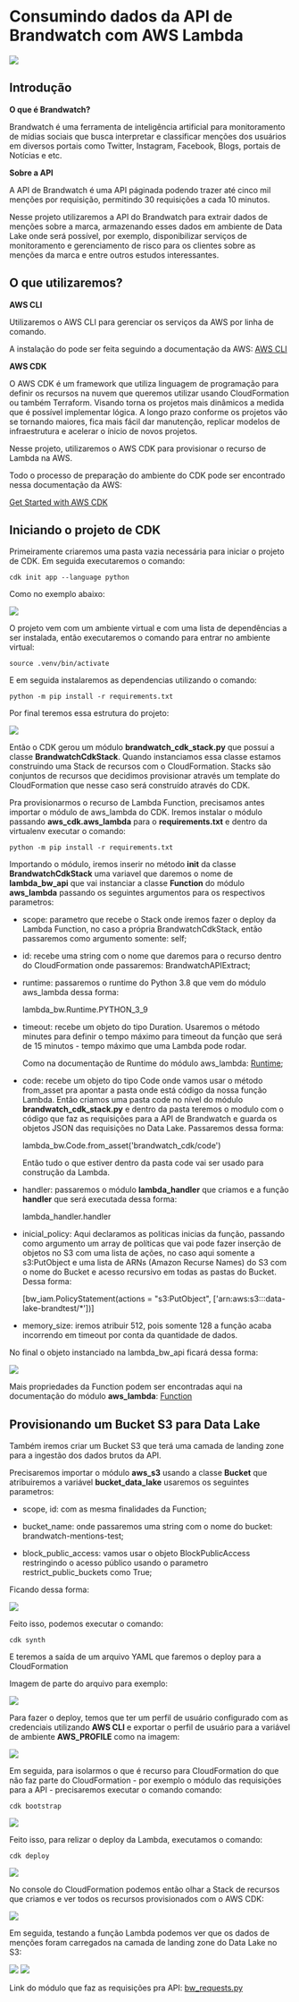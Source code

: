 # Consumindo dados da API de Brandwatch com AWS Lambda

![](src/brandwatch-logo.png)

## Introdução

**O que é Brandwatch?**

Brandwatch é uma ferramenta de inteligência artificial para monitoramento de mídias sociais que busca interpretar e classificar menções dos usuários em diversos portais como Twitter, Instagram, Facebook, Blogs, portais de Notícias e etc.

**Sobre a API**

A API de Brandwatch é uma API páginada podendo trazer até cinco mil menções por requisição, permitindo 30 requisições a cada 10 minutos.

Nesse projeto utilizaremos a API do Brandwatch para extrair dados de menções sobre a marca, armazenando esses dados em ambiente de Data Lake onde será possível, por exemplo, disponibilizar serviços de monitoramento e gerenciamento de risco para os clientes sobre as menções da marca e entre outros estudos interessantes.

## O que utilizaremos?

**AWS CLI**

Utilizaremos o AWS CLI para gerenciar os serviços da AWS por linha de comando.

A instalação do pode ser feita seguindo a documentação da AWS: [AWS CLI](https://docs.aws.amazon.com/cli/latest/userguide/getting-started-install.html)

**AWS CDK**

O AWS CDK é um framework que utiliza linguagem de programação para definir os recursos na nuvem que queremos utilizar usando CloudFormation ou também Terraform. Visando torna os projetos mais dinâmicos a medida que é possível implementar lógica. A longo prazo conforme os projetos vão se tornando maiores, fica mais fácil dar manutenção, replicar modelos de infraestrutura e acelerar o ínicio de novos projetos.

Nesse projeto, utilizaremos o AWS CDK para provisionar o recurso de Lambda na AWS.

Todo o processo de preparação do ambiente do CDK pode ser encontrado nessa documentação da AWS:

[Get Started with AWS CDK](https://aws.amazon.com/getting-started/guides/setup-cdk/?nc1=h_ls)

## Iniciando o projeto de CDK

Primeiramente criaremos uma pasta vazia necessária para iniciar o projeto de CDK. Em seguida executaremos o comando:

```
cdk init app --language python
```

Como no exemplo abaixo:

![](src/init-project-cdk.png)

O projeto vem com um ambiente virtual e com uma lista de dependências a ser instalada, então executaremos o comando para entrar no ambiente virtual:

```
source .venv/bin/activate
```

E em seguida instalaremos as dependencias utilizando o comando:

```
python -m pip install -r requirements.txt
```

Por final teremos essa estrutura do projeto:

![](src/structure-project-1.png)

Então o CDK gerou um módulo **brandwatch_cdk_stack.py** que possuí a classe **BrandwatchCdkStack**. Quando instanciamos essa classe estamos construindo uma Stack de recursos com o CloudFormation. Stacks são conjuntos de recursos que decidimos provisionar através um template do CloudFormation que nesse caso será construído através do CDK.

Pra provisionarmos o recurso de Lambda Function, precisamos antes importar o módulo de aws_lambda do CDK. Iremos instalar o módulo passando **aws_cdk.aws_lambda** para o **requirements.txt** e dentro da virtualenv executar o comando:

```
python -m pip install -r requirements.txt
```

Importando o módulo, iremos inserir no método **__init__** da classe **BrandwatchCdkStack** uma variavel que daremos o nome de **lambda_bw_api** que vai instanciar a classe **Function** do módulo **aws_lambda** passando os seguintes argumentos para os respectivos parametros:

- scope: parametro que recebe o Stack onde iremos fazer o deploy da Lambda Function, no caso a própria BrandwatchCdkStack, então passaremos como argumento somente: self;

- id: recebe uma string com o nome que daremos para o recurso dentro do CloudFormation onde passaremos: BrandwatchAPIExtract;

- runtime: passaremos o runtime do Python 3.8 que vem do módulo aws_lambda dessa forma: 

    lambda_bw.Runtime.PYTHON_3_9

- timeout: recebe um objeto do tipo Duration. Usaremos o método minutes para definir o tempo máximo para timeout da função que será de 15 minutos - tempo máximo que uma Lambda pode rodar.

    Como na documentação de Runtime do módulo aws_lambda: [Runtime](
https://docs.aws.amazon.com/cdk/api/latest/python/aws_cdk.aws_lambda/Runtime.html#aws_cdk.aws_lambda.Runtime);

- code: recebe um objeto do tipo Code onde vamos usar o método from_asset pra apontar a pasta onde está código da nossa função Lambda. Então criamos uma pasta code no nível do módulo **brandwatch_cdk_stack.py** e dentro da pasta teremos o modulo com o código que faz as requisições para a API de Brandwatch e guarda os objetos JSON das requisições no Data Lake. Passaremos dessa forma:

    lambda_bw.Code.from_asset('brandwatch_cdk/code')

    Então tudo o que estiver dentro da pasta code vai ser usado para construção da Lambda.

- handler: passaremos o módulo **lambda_handler** que criamos e a função **handler** que será executada dessa forma:

    lambda_handler.handler

- inicial_policy: Aqui declaramos as politicas inicias da função, passando como argumento um array de políticas que vai pode fazer inserção de objetos no S3 com uma lista de ações, no caso aqui somente a s3:PutObject e uma lista de ARNs (Amazon Recurse Names) do S3 com o nome do Bucket e acesso recursivo em todas as pastas do Bucket. Dessa forma:

    [bw_iam.PolicyStatement(actions = "s3:PutObject", ['arn:aws:s3:::data-lake-brandtest/*'])]

- memory_size: iremos atribuir 512, pois somente 128 a função acaba incorrendo em timeout por conta da quantidade de dados.

No final o objeto instanciado na lambda_bw_api ficará dessa forma:

![](src/object-function.png)

Mais propriedades da Function podem ser encontradas aqui na documentação do módulo **aws_lambda**: [Function](https://docs.aws.amazon.com/cdk/api/latest/python/aws_cdk.aws_lambda/Function.html)

## Provisionando um Bucket S3 para Data Lake

Também iremos criar um Bucket S3 que terá uma camada de landing zone para a ingestão dos dados brutos da API.

Precisaremos importar o módulo **aws_s3** usando a classe **Bucket** que atribuiremos a variável **bucket_data_lake** usaremos os seguintes parametros:

- scope, id: com as mesma finalidades da Function;

- bucket_name: onde passaremos uma string com o nome do bucket: brandwatch-mentions-test;

- block_public_access: vamos usar o objeto BlockPublicAccess restringindo o acesso público usando o parametro restrict_public_buckets como True;

Ficando dessa forma:

![](src/object-bucket.png)

Feito isso, podemos executar o comando:

```
cdk synth
```

E teremos a saída de um arquivo YAML que faremos o deploy para a CloudFormation 

Imagem de parte do arquivo para exemplo:

![](src/yaml-cdk.png)

Para fazer o deploy, temos que ter um perfil de usuário configurado com as credenciais utilizando **AWS CLI** e exportar o perfil de usuário para a variável de ambiente **AWS_PROFILE** como na imagem:

![](src/export-profile.png)

Em seguida, para isolarmos o que é recurso para CloudFormation do que não faz parte do CloudFormation - por exemplo o módulo das requisições para a API - precisaremos executar o comando comando:

```
cdk bootstrap
```

![](src/cdk-bootstrap.png)

Feito isso, para relizar o deploy da Lambda, executamos o comando:

```
cdk deploy
```

![](src/cdk-deploy.png)

No console do CloudFormation podemos então olhar a Stack de recursos que criamos e ver todos os recursos provisionados com o AWS CDK:

![](src/cloud-formation-resources.png)

Em seguida, testando a função Lambda podemos ver que os dados de menções foram carregados na camada de landing zone do Data Lake no S3:

![](src/log-lambda.png)
![](src/json-objects.png)

Link do módulo que faz as requisições pra API: [bw_requests.py](https://github.com/macielf1994/brandwatch-api-extract/blob/master/brandwatch-cdk/brandwatch_cdk/code/bw_requests.py)